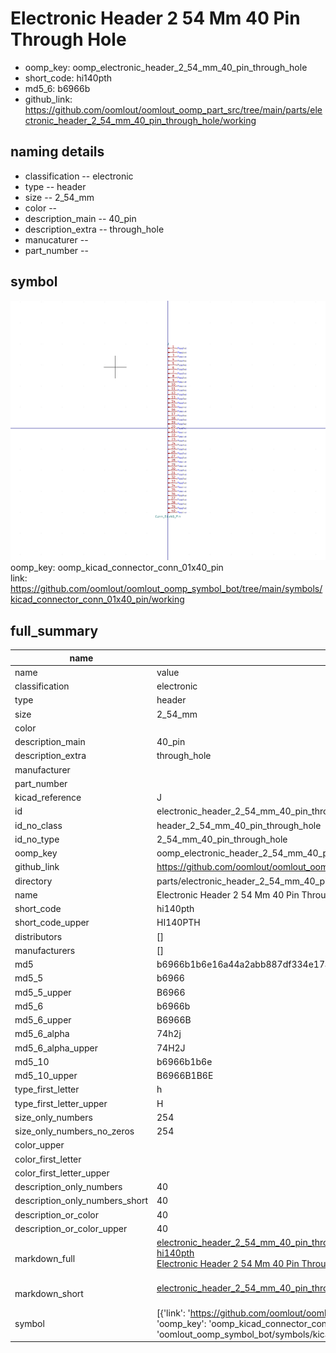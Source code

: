 # Electronic Header 2 54 Mm 40 Pin Through Hole

  
* oomp_key: oomp_electronic_header_2_54_mm_40_pin_through_hole 
* short_code: hi140pth
* md5_6: b6966b  
* github_link: https://github.com/oomlout/oomlout_oomp_part_src/tree/main/parts/electronic_header_2_54_mm_40_pin_through_hole/working  
## naming details
* classification -- electronic
* type -- header
* size -- 2_54_mm
* color -- 
* description_main -- 40_pin
* description_extra -- through_hole
* manucaturer -- 
* part_number -- 



## symbol

![](symbol/0/working/working_600.png)  
oomp_key: oomp_kicad_connector_conn_01x40_pin  
link: https://github.com/oomlout/oomlout_oomp_symbol_bot/tree/main/symbols/kicad_connector_conn_01x40_pin/working  


## full_summary
| name | value | 
| --- | --- | 
| name | value | 
| classification | electronic | 
| type | header | 
| size | 2_54_mm | 
| color |  | 
| description_main | 40_pin | 
| description_extra | through_hole | 
| manufacturer |  | 
| part_number |  | 
| kicad_reference | J | 
| id | electronic_header_2_54_mm_40_pin_through_hole | 
| id_no_class | header_2_54_mm_40_pin_through_hole | 
| id_no_type | 2_54_mm_40_pin_through_hole | 
| oomp_key | oomp_electronic_header_2_54_mm_40_pin_through_hole | 
| github_link | https://github.com/oomlout/oomlout_oomp_part_src/tree/main/parts/electronic_header_2_54_mm_40_pin_through_hole/working | 
| directory | parts/electronic_header_2_54_mm_40_pin_through_hole | 
| name | Electronic Header 2 54 Mm 40 Pin Through Hole | 
| short_code | hi140pth | 
| short_code_upper | HI140PTH | 
| distributors | [] | 
| manufacturers | [] | 
| md5 | b6966b1b6e16a44a2abb887df334e17a | 
| md5_5 | b6966 | 
| md5_5_upper | B6966 | 
| md5_6 | b6966b | 
| md5_6_upper | B6966B | 
| md5_6_alpha | 74h2j | 
| md5_6_alpha_upper | 74H2J | 
| md5_10 | b6966b1b6e | 
| md5_10_upper | B6966B1B6E | 
| type_first_letter | h | 
| type_first_letter_upper | H | 
| size_only_numbers | 254 | 
| size_only_numbers_no_zeros | 254 | 
| color_upper |  | 
| color_first_letter |  | 
| color_first_letter_upper |  | 
| description_only_numbers | 40 | 
| description_only_numbers_short | 40 | 
| description_or_color | 40 | 
| description_or_color_upper | 40 | 
| markdown_full | [electronic_header_2_54_mm_40_pin_through_hole](https://github.com/oomlout/oomlout_oomp_part_src/tree/main/parts/electronic_header_2_54_mm_40_pin_through_hole/working)<br>[hi140pth](https://github.com/oomlout/oomlout_oomp_part_src/tree/main/parts/electronic_header_2_54_mm_40_pin_through_hole/working)<br>[Electronic Header 2 54 Mm 40 Pin Through Hole](https://github.com/oomlout/oomlout_oomp_part_src/tree/main/parts/electronic_header_2_54_mm_40_pin_through_hole/working)<br><br> | 
| markdown_short | [electronic_header_2_54_mm_40_pin_through_hole](https://github.com/oomlout/oomlout_oomp_part_src/tree/main/parts/electronic_header_2_54_mm_40_pin_through_hole/working)<br><br> | 
| symbol | [{'link': 'https://github.com/oomlout/oomlout_oomp_symbol_bot/tree/main/symbols/kicad_connector_conn_01x40_pin', 'oomp_key': 'oomp_kicad_connector_conn_01x40_pin', 'directory': 'oomlout_oomp_symbol_bot/symbols/kicad_connector_conn_01x40_pin//working/working.kicad_sym'}] | 
